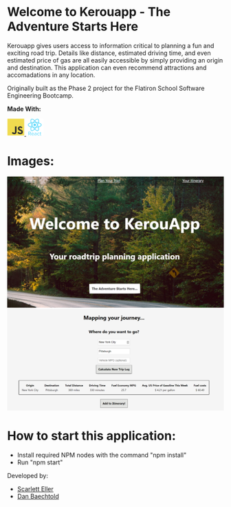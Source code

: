 # Welcome to Kerouapp - The Adventure Starts Here

<p>Kerouapp gives users access to information critical to planning a fun and exciting road trip. Details like distance, estimated driving time, and even estimated price of gas are all easily accessible by simply providing an origin and destination. This application can even recommend attractions and accomadations in any location.</p>
<p>Originally built as the Phase 2 project for the Flatiron School Software Engineering Bootcamp.</p>

**Made With:** 

<a href="https://developer.mozilla.org/en-US/docs/Web/JavaScript" target="_blank" rel="noreferrer"> <img src="https://raw.githubusercontent.com/devicons/devicon/master/icons/javascript/javascript-original.svg" alt="javascript" width="40" height="40"/> </a> 
  <a href="https://reactjs.org/" target="_blank" rel="noreferrer"> <img src="https://raw.githubusercontent.com/devicons/devicon/master/icons/react/react-original-wordmark.svg" alt="react" width="40" height="40"/> </a> 

# Images:
<img src='Kerouapp 1.PNG' width='750'>
<img src='Kerouapp 2.PNG' width='750'>

# How to start this application: 
<ul>
  <li>Install required NPM nodes with the command "npm install"</li>
  <li>Run "npm start"</li>
 </ul>
 
 Developed by: 
* [Scarlett Eller](https://github.com/ScarlettEller1715)
* [Dan Baechtold](https://github.com/latebloomertech)
